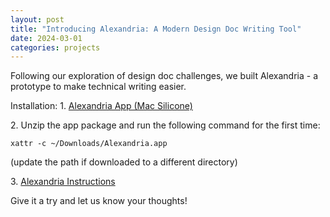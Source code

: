 ```yaml
---
layout: post
title: "Introducing Alexandria: A Modern Design Doc Writing Tool"
date: 2024-03-01
categories: projects
---
```


Following our exploration of design doc challenges, we built Alexandria - a prototype to make technical writing easier.

Installation:
1.⁠ [⁠Alexandria App (Mac Silicone)](https://drive.google.com/file/d/1AR9tz7W1YGqCpRvn8O5HUM2vo59d9fj4/view?usp=drive_link)

2.⁠ ⁠Unzip the app package and run the following command for the first time:

```
xattr -c ~/Downloads/Alexandria.app 
```
(update the path if downloaded to a different directory)

3.⁠ [⁠Alexandria Instructions](https://docs.google.com/document/d/1jKliP37kwhfQVTDBziLXuhFJMaI-PLv-sxzAKD5fIJs/edit?tab=t.0)

Give it a try and let us know your thoughts! 

<style>
    .site-footer {
        display: none;
    }
    .post-title {
        font-size: 36px;
    }
</style>